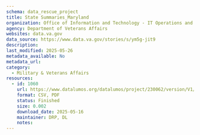 ```yaml
---
schema: data_rescue_project 
title: State Summaries_Maryland
organization: Office of Information and Technology - IT Operations and Services (ITOPS)
agency: Department of Veterans Affairs
websites: data.va.gov
data_source: https://www.data.va.gov/stories/s/ym5g-jit9
description: 
last_modified: 2025-05-26
metadata_available: No
metadata_url: 
category:
  - Military & Veterans Affairs 
resources:
  - id: 1060
    url: https://www.datalumos.org/datalumos/project/230062/version/V1/view
    format: CSV, PDF
    status: Finished
    size: 0.002
    download_date: 2025-05-16
    maintainer: DRP, DL
    notes: 
---
```

